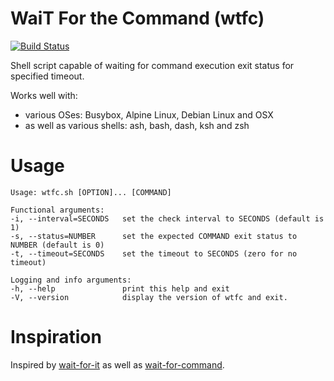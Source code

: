 WaiT For the Command (wtfc)
===
[![Build Status](https://secure.travis-ci.org/typekpb/wtfc.png?branch=master)](http://travis-ci.org/typekpb/wtfc)

Shell script capable of waiting for command execution exit status for specified timeout.

Works well with:
* various OSes: Busybox, Alpine Linux, Debian Linux and OSX
* as well as various shells: ash, bash, dash, ksh and zsh

Usage
===

    Usage: wtfc.sh [OPTION]... [COMMAND]

    Functional arguments:
    -i, --interval=SECONDS   set the check interval to SECONDS (default is 1)
    -s, --status=NUMBER      set the expected COMMAND exit status to NUMBER (default is 0)
    -t, --timeout=SECONDS    set the timeout to SECONDS (zero for no timeout)
    
    Logging and info arguments:
    -h, --help               print this help and exit
    -V, --version            display the version of wtfc and exit.

Inspiration
===

Inspired by [wait-for-it](https://github.com/vishnubob/wait-for-it) as well as [wait-for-command](https://github.com/ettore26/wait-for-command).